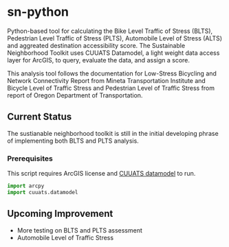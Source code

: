 # sn-python
Python-based tool for calculating the Bike Level Traffic of Stress (BLTS), 
Pedestrian Level Traffic of Stress (PLTS), Automobile Level of Stress (ALTS)
and aggreated destination accessibility score. The Sustainable Neighborhood 
Toolkit uses CUUATS Datamodel, a light weight data access layer for ArcGIS, 
to query, evaluate the data, and assign a score. 

This analysis tool follows the documentation for Low-Stress Bicycling and 
Network Connectivity Report from Mineta Transportation Institute and Bicycle 
Level of Traffic Stress and Pedestrian Level of Traffic Stress from report of 
Oregon Department of Transportation.  

## Current Status
The sustianable neighborhood toolkit is still in the initial developing phrase
 of implementing both BLTS and PLTS analysis.  

### Prerequisites
This script requires ArcGIS license and [CUUATS datamodel](https://github.com/CUUATS/cuuats.datamodel) to run.  
```python
import arcpy
import cuuats.datamodel
```


## Upcoming Improvement
- More testing on BLTS and PLTS assessment
- Automobile Level of Traffic Stress
